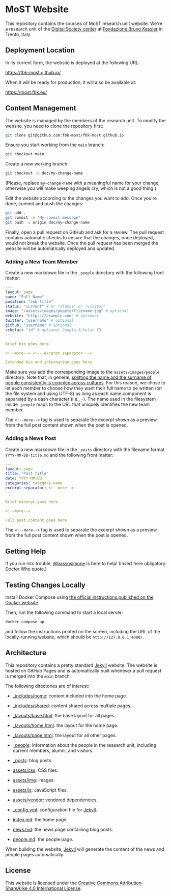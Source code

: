 # MoST Website

This repository contains the sources of MoST research unit website. We're a
research unit of the [Digital Society center](https://digis.fbk.eu) at
[Fondazione Bruno Kessler](https://www.fbk.eu) in Trento, Italy.

## Deployment Location

In its current form, the website is deployed at the following URL:

https://fbk-most.github.io/

When it will be ready for production, it will also be available at:

https://most.fbk.eu/

## Content Management

The website is managed by the members of the research unit. To modify the
website, you need to clone the repository first:

```bash
git clone git@github.com:fbk-most/fbk-most.github.io
```

Ensure you start working from the `main` branch:

```bash
git checkout main
```

Create a new working branch:

```bash
git checkout -b doc/my-change-name
```

(Please, replace `my-change-name` with a meaningful name for your change,
otherwise you will make weeping angels cry, which is not a good thing.)

Edit the website according to the changes you want to add. Once
you're done, commit and push the changes:

```bash
git add .
git commit -m "My commit message"
git push -u origin doc/my-change-name
```

Finally, open a pull request on GitHub and ask for a review. The pull request
contains automatic checks to ensure that the changes, once deployed, would not
break the website. Once the pull request has been merged the website will be
automatically deployed and updated.

### Adding a New Team Member

Create a new markdown file in the `_people` directory with the following front matter:

```yml
---
layout: page
name: "Full Name"
position: "Job Title"
status: "current" # or "alumni" or "visitor"
image: "/assets/images/people/filename.jpg" # optional
website: "https://example.com" # optional
twitter: "username" # optional
github: "username" # optional
scholar: "id" # optional Google Scholar ID
---

Brief bio goes here.

<!--more--> <!-- excerpt separator -->

Extended bio and information goes here.
```

Make sure you add the corresponding image to the `assets/images/people` directory. Note that, in general, [splitting the name and the
surname of people consistently is complex across cultures](
https://shinesolutions.com/2018/01/08/falsehoods-programmers-believe-about-names-with-examples/).
For this reason, we chose to let each member to choose how they want their full
name to be written (on the file system and using UTF-8) as long as each name
component is separated by a dash character (i.e., `-`). The name
used in the filesystem inside `_people` maps to the URL that uniquely
identifies the new team member.

The `<!--more-->` tag is used to separate the excerpt shown as a preview
from the full post content shown when the post is opened.

### Adding a News Post

Create a new markdown file in the `_posts` directory with the filename format `YYYY-MM-DD-title.md` and the following front matter:

```yml
---
layout: page
title: "Post Title"
date: YYYY-MM-DD
categories: category-name
excerpt_separator: <!--more-->
---

Brief excerpt goes here.

<!--more-->

Full post content goes here.
```

The `<!--more-->` tag is used to separate the excerpt shown as a preview
from the full post content shown when the post is opened.

## Getting Help

If you run into trouble, [@bassosimone](https://github.com/bassosimone) is
here to help! (Insert here obligatory Doctor Who quote.)

## Testing Changes Locally

Install Docker Compose using [the official instructions published on
the Docker website](https://docs.docker.com/compose/install/).

Then, run the following command to start a local server:

```bash
docker-compose up
```

and follow the instructions printed on the screen, including the URL of the
locally-running website, which should be `http://127.0.0.1:4000/`.

## Architecture

This repository contains a pretty standard [Jekyll](https://jekyllrb.com/)
website. The website is hosted on GitHub Pages and is automatically built
whenever a pull request is merged into the `main` branch.

The following directories are of interest:

- [_includes/home](_includes/home): content included into the home page.

- [_includes/shared](includes/shared): content shared across multiple pages.

- [_layouts/base.html](_layouts/base.html): the base layout for all pages.

- [_layouts/home.html](_layouts/home.html): the layout for the home page.

- [_layouts/page.html](_layouts/page.html): the layout for all other pages.

- [_people](_people): information about the people in the research unit,
including current members, alumni, and visitors.

- [_posts](_posts): blog posts.

- [assets/css](assets/css): CSS files.

- [assets/img](assets/img): images.

- [assets/js](assets/js): JavaScript files.

- [assets/vendor](assets/vendor): vendored dependencies.

- [_config.yml](config.yml): configuration file for
[Jekyll](https://jekyllrb.com/).

- [index.md](index.md): the home page.

- [news.md](news.md): the news page containing blog posts.

- [people.md](people.md): the people page.

When building the website, [Jekyll](https://jekyllrb.com/) will generate the
content of the news and people pages automatically.

## License

This website is licensed under the [Creative Commons Attribution-ShareAlike 4.0 International License](https://creativecommons.org/licenses/by-sa/4.0/).
